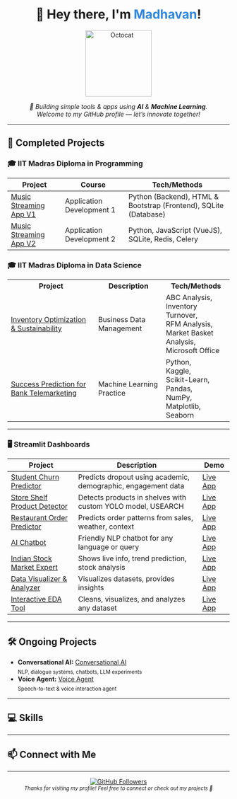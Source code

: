 <!--
Profile README for @maddyrm994

GitHub Vibe: Modern, welcoming, and visually organized.
-->

<div align="center">
  <h1>👋 Hey there, I'm <span style="color:#2e86de;">Madhavan</span>!</h1>
  <img src="https://octodex.github.com/images/daftpunktocat-guy.gif" width="150" alt="Octocat"/>
  <p>
    <em>
      🚀 Building simple tools & apps using <b>AI</b> & <b>Machine Learning</b>.<br>
      Welcome to my GitHub profile — let’s innovate together!
    </em>
  </p>
</div>

---

## 🚀 Completed Projects

### 🎓 IIT Madras Diploma in Programming

| Project | Course | Tech/Methods |
|---------|-------------|--------------|
| [Music Streaming App V1](https://github.com/maddyrm994/mad1_proj) | Application Development 1 | Python (Backend), HTML & Bootstrap (Frontend), SQLite (Database) |
| [Music Streaming App V2](https://github.com/maddyrm994/mad2_proj) | Application Development 2 | Python, JavaScript (VueJS), SQLite, Redis, Celery |

### 🎓 IIT Madras Diploma in Data Science

<table>
  <tr>
    <th>Project</th>
    <th>Description</th>
    <th>Tech/Methods</th>
  </tr>
  <tr>
    <td>
      <a href="https://github.com/maddyrm994/bdm_proj">Inventory Optimization & Sustainability</a>
    </td>
    <td>
      Business Data Management
    </td>
    <td>
      ABC Analysis,<br>
      Inventory Turnover,<br>
      RFM Analysis,<br>
      Market Basket Analysis,<br>
      Microsoft Office
    </td>
  </tr>
  <tr>
    <td>
      <a href="https://github.com/maddyrm994/mlp_proj">Success Prediction for Bank Telemarketing</a>
    </td>
    <td>
      Machine Learning Practice
    </td>
    <td>
      Python,<br>
      Kaggle,<br>
      Scikit-Learn,<br>
      Pandas,<br>
      NumPy,<br>
      Matplotlib,<br>
      Seaborn
    </td>
  </tr>
</table>

---

### 🖥️ Streamlit Dashboards

| Project | Description | Demo |
|---------|-------------|------|
| [Student Churn Predictor](https://github.com/maddyrm994/student-churn-predictor) | Predicts dropout using academic, demographic, engagement data | [Live App](https://student-churn-predictor.streamlit.app) |
| [Store Shelf Product Detector](https://github.com/maddyrm994/store-shelf-product-detector) | Detects products in shelves with custom YOLO model, USEARCH | [Live App](https://store-shelf-object-detector.streamlit.app) |
| [Restaurant Order Predictor](https://github.com/maddyrm994/restaurant-order-predictor) | Predicts order patterns from sales, weather, context | [Live App](https://restaurant-order-predictor.streamlit.app) |
| [AI Chatbot](https://github.com/maddyrm994/maddys-chatbot) | Friendly NLP chatbot for any language or query | [Live App](https://maddys-chatbot.streamlit.app) |
| [Indian Stock Market Expert](https://github.com/maddyrm994/indian-stock-market-expert) | Shows live info, trend prediction, stock analysis | [Live App](https://indian-stock-market-expert.streamlit.app) |
| [Data Visualizer & Analyzer](https://github.com/maddyrm994/data-visualization-analyzer) | Visualizes datasets, provides insights | [Live App](https://data-visualization-analyzer.streamlit.app) |
| [Interactive EDA Tool](https://github.com/maddyrm994/interactive-eda-tool) | Cleans, visualizes, and analyzes any dataset | [Live App](https://interactive-eda-tool.streamlit.app/) |

---

## 🛠️ Ongoing Projects
- <b>Conversational AI:</b> [Conversational AI](https://github.com/maddyrm994/conversational-ai) <br>
  <sub>NLP, dialogue systems, chatbots, LLM experiments</sub>
- <b>Voice Agent:</b> [Voice Agent](https://github.com/maddyrm994/deepgram_voice_agent) <br>
  <sub>Speech-to-text & voice interaction agent</sub>

---

## 💻 Skills
<!-- Feel free to add your skills as badges or lists here! -->

---

## 📫 Connect with Me
<!-- Add your contact info, LinkedIn, Twitter, etc. -->

---

<div align="center">

  <a href="https://github.com/maddyrm994">
    <img src="https://img.shields.io/github/followers/maddyrm994?label=Follow&style=social" alt="GitHub Followers"/>
  </a>
  <br>
  <sub>
    <em>Thanks for visiting my profile! Feel free to connect or check out my projects 🚀</em>
  </sub>
</div>
